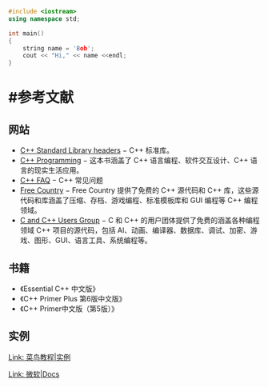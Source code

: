 ```c++
#include <iostream>
using namespace std;

int main()
{
    string name = 'Bob';
    cout << "Hi," << name <<endl;
}
```







# #参考文献

## 网站

- [C++ Standard Library headers](https://en.cppreference.com/w/cpp/header) − C++ 标准库。
- [C++ Programming](http://en.wikibooks.org/wiki/C++_Programming) − 这本书涵盖了 C++ 语言编程、软件交互设计、C++ 语言的现实生活应用。
- [C++ FAQ](http://www.sunistudio.com/cppfaq/) − C++ 常见问题
- [Free Country](http://www.thefreecountry.com/sourcecode/cpp.shtml) − Free Country 提供了免费的 C++ 源代码和 C++ 库，这些源代码和库涵盖了压缩、存档、游戏编程、标准模板库和 GUI 编程等 C++ 编程领域。
- [C and C++ Users Group](http://www.hal9k.com/cug/) − C 和 C++ 的用户团体提供了免费的涵盖各种编程领域 C++ 项目的源代码，包括 AI、动画、编译器、数据库、调试、加密、游戏、图形、GUI、语言工具、系统编程等。





## 书籍

- 《Essential C++ 中文版》
- 《C++ Primer Plus 第6版中文版》
- 《C++ Primer中文版（第5版）》



## 实例

[Link: 菜鸟教程|实例](https://www.runoob.com/cplusplus/cpp-examples.html)

[Link: 微软|Docs](https://docs.microsoft.com/zh-cn/cpp/cpp/?view=msvc-160)